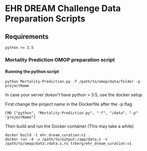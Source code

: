 # EHR DREAM Challenge Data Preparation Scripts

## Requirements
```
python >= 3.5
```

### Mortality Prediction OMOP preparation script

#### Running the python script
```
python Mortality-Prediction.py -f /path/to/omop/data/folder -p projectName
```

In case your server doesn't have python > 3.5, use the docker setup

First change the project name in the Dockerfile after the -p flag
```
CMD ["python", "Mortality-Prediction.py", "-f", "/data", "-p" "projectName"]
```

Then build and run the Docker container (This may take a while)
```
docker build -t ehr_dream_curation:v1 .
docker run -d -v /path/to/output:/app/data:z -v /path/to/omop/data:/data:z,ro trberg/ehr_dream_curation:v1
```
